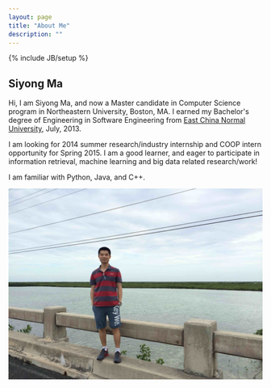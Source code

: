 ```yaml
---
layout: page
title: "About Me"
description: ""
---
```

{% include JB/setup %}

## Siyong Ma

Hi, I am Siyong Ma, and now a Master candidate in Computer Science program in Northeastern University, Boston, MA. I earned my Bachelor's degree of Engineering in Software Engineering from [East China Normal University](http://www.ecnu.edu.cn), July, 2013.

I am looking for 2014 summer research/industry internship and COOP intern opportunity for Spring 2015. I am a good learner, and eager to participate in information retrieval, machine learning and big data related research/work!

I am familiar with Python, Java, and C++. 

![Myself](/image/me.jpg)